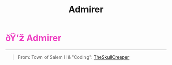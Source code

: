﻿---
lang: en-US
title: Admirer
prev: 
next: Captain
---
# <font color="#ee43c3">ðŸ’ž <b>Admirer</b></font> <Badge text="Power" type="tip" vertical="middle"/>
---

> From: Town of Salem II & "Coding": [TheSkullCreeper](https://github.com/Loonie-Toons)


